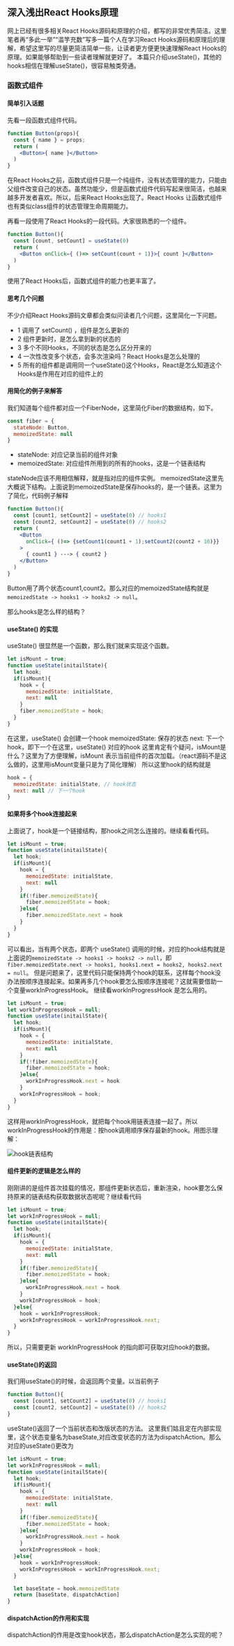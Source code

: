 
## 深入浅出React Hooks原理

网上已经有很多相关React Hooks源码和原理的介绍，都写的非常优秀简洁。这里笔者再“多此一举”“滥竽充数”写多一篇个人在学习React Hooks源码和原理后的理解，希望这里写的尽量更简洁简单一些，让读者更方便更快速理解React Hooks的原理。如果能够帮助到一些读者理解就更好了。
本篇只介绍useState()，其他的hooks相信在理解useState()，很容易触类旁通。

### 函数式组件

#### 简单引入话题
先看一段函数式组件代码。

```jsx
function Button(props){
  const { name } = props;
  return (
    <Button>{ name }</Button>
  )
}
```
在React Hooks之前，函数式组件只是一个纯组件，没有状态管理的能力，只能由父组件改变自己的状态。虽然功能少，但是函数式组件代码写起来很简洁，也越来越多开发者喜欢。所以，后来React Hooks出现了。React Hooks 让函数式组件也有类似class组件的状态管理生命周期能力。

再看一段使用了React Hooks的一段代码。大家很熟悉的一个组件。
```jsx
function Button(){
  const [count, setCount] = useState(0)
  return (
    <Button onClick={ ()=> setCount(count + 1)}>{ count }</Button>
  )
}
```
使用了React Hooks后，函数式组件的能力也更丰富了。

#### 思考几个问题
不少介绍React Hooks源码文章都会类似问读者几个问题，这里简化一下问题。

- 1 调用了 setCount() ，组件是怎么更新的
- 2 组件更新时，是怎么拿到新的状态的
- 3 多个不同Hooks，不同的状态是怎么区分开来的
- 4 一次性改变多个状态，会多次渲染吗？React Hooks是怎么处理的
- 5 所有的组件都是调用同一个useState()这个Hooks，React是怎么知道这个Hooks是作用在对应的组件上的

#### 用简化的例子来解答

我们知道每个组件都对应一个FiberNode，这里简化Fiber的数据结构，如下。
```js
const fiber = {
  stateNode: Button,
  memoizedState: null
}
```
- stateNode: 对应记录当前的组件对象
- memoizedState: 对应组件所用到的所有的hooks，这是一个链表结构

stateNode应该不用相信解释，就是指对应的组件实例。
memoizedState这里先大概说下结构。上面说到memoizedState是保存hooks的，是一个链表。这里为了简化，代码例子解释
```jsx
function Button(){
  const [count1, setCount2] = useState(0) // hooks1
  const [count2, setCount2] = useState(0) // hooks2
  return (
    <Button 
      onClick={ ()=> {setCount1(count1 + 1);setCount2(count2 + 10)}}
    >
      { count1 } ---> { count2 }
    </Button>
  )
}
```
Button用了两个状态count1,count2。那么对应的memoizedState结构就是`memoizedState -> hooks1 -> hooks2 -> null`。

那么hooks是怎么样的结构？

#### useState() 的实现

useState() 很显然是一个函数，那么我们就来实现这个函数。

```js
let isMount = true;
function useState(initailState){
  let hook;
  if(isMount){
    hook = {
      memoizedState: initialState,
      next: null 
    }
    fiber.memoizedState = hook;
  }
}
```

在这里，useState() 会创建一个hook
memoizedState: 保存的状态
next: 下一个hook，即下一个在这里，useState() 对应的hook
这里肯定有个疑问，isMount是什么？这里为了方便理解，isMount 表示当前组件的首次加载。（react源码不是这么做的，这里用isMount变量只是为了简化理解）
所以这里hook的结构就是 
```js
hook = {
  memoizedState: initialState, // hook状态
  next: null // 下一个hook
}
```
#### 如果将多个hook连接起来

上面说了，hook是一个链接结构，那hook之间怎么连接的。继续看看代码。
```js
let isMount = true;
function useState(initailState){
  let hook;
  if(isMount){
    hook = {
      memoizedState: initialState,
      next: null 
    }
    if(!fiber.memoizedState){
      fiber.memoizedState = hook;
    }else{
      fiber.memoizedState.next = hook
    }
  }
}
```
可以看出，当有两个状态，即两个 useState() 调用的时候，对应的hook结构就是上面说的`memoizedState -> hooks1 -> hooks2 -> null`，即`fiber.memoizedState.next -> hooks1, hooks1.next = hooks2, hooks2.next = null`。
但是问题来了，这里代码只能保持两个hook的联系，这样每个hook没办法按顺序连接起来。如果再多几个hook要怎么按顺序连接呢？这就需要借助一个变量workInProgressHook。
继续看workInProgressHook 是怎么用的。
```js
let isMount = true;
let workInProgressHook = null; 
function useState(initailState){
  let hook;
  if(isMount){
    hook = {
      memoizedState: initialState,
      next: null 
    }
    if(!fiber.memoizedState){
      fiber.memoizedState = hook;
    }else{
      workInProgressHook.next = hook
    }
    workInProgressHook = hook;
  }
}
```
这样用workInProgressHook，就把每个hook用链表连接一起了。所以workInProgressHook的作用是：按hook调用顺序保存最新的hook。用图示理解：

![hook链表结构](https://p1-jj.byteimg.com/tos-cn-i-t2oaga2asx/gold-user-assets/2020/3/3/170a0d46dd647c0c~tplv-t2oaga2asx-watermark.awebp)

#### 组件更新的逻辑是怎么样的

刚刚讲的是组件首次挂载的情况，那组件更新状态后，重新渲染，hook要怎么保持原来的链表结构获取数据状态呢呢？继续看代码
```js
let isMount = true;
let workInProgressHook = null; 
function useState(initailState){
  let hook;
  if(isMount){
    hook = {
      memoizedState: initialState,
      next: null 
    }
    if(!fiber.memoizedState){
      fiber.memoizedState = hook;
    }else{
      workInProgressHook.next = hook
    }
    workInProgressHook = hook;
  }else{
    hook = workInProgressHook;
    workInProgressHook = workInProgressHook.next;
  }
}
```
所以，只需要更新 workInProgressHook 的指向即可获取对应hook的数据。

#### useState()的返回

我们用useState()的时候，会返回两个变量。以当前例子
```jsx
function Button(){
  const [count1, setCount2] = useState(0) // hooks1
  const [count2, setCount2] = useState(0) // hooks2
}
```
useState()返回了一个当前状态和改版状态的方法。
这里我们姑且定在内部实现里，这个状态变量名为baseState,对应改变状态的方法为dispatchAction。那么对应的useState()更改为
```js
let isMount = true;
let workInProgressHook = null; 
function useState(initailState){
  let hook;
  if(isMount){
    hook = {
      memoizedState: initialState,
      next: null 
    }
    if(!fiber.memoizedState){
      fiber.memoizedState = hook;
    }else{
      workInProgressHook.next = hook
    }
    workInProgressHook = hook;
  }else{
    hook = workInProgressHook;
    workInProgressHook = workInProgressHook.next;
  }

  let baseState = hook.memoizedState
  return [baseState, dispatchAction]
}
```

#### dispatchAction的作用和实现

dispatchAction的作用是改变hook状态，那么dispatchAction是怎么实现的呢？